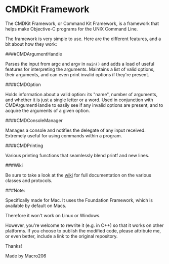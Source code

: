 CMDKit Framework
================

The CMDKit Framework, or Command Kit Framework, is a framework that helps make Objective-C programs for the UNIX Command Line.  

The framework is very simple to use. Here are the different features, and a bit about how they work:

####CMDArgumentHandle

Parses the input from argc and argv in `main()` and adds a load of useful features for interpreting the arguments. Maintains a list of valid options, their arguments, and can even print invalid options if they're present.

####CMDOption

Holds information about a valid option: its "name", number of arguments, and whether it is just a single letter or a word. Used in conjunction with CMDArgumentHandle to easily see if any invalid options are present, and to acquire the arguments of a given option.

####CMDConsoleManager

Manages a console and notifies the delegate of any input received. Extremely useful for using commands within a program.

####CMDPrinting

Various printing functions that seamlessly blend printf and new lines.

###Wiki

Be sure to take a look at the [wiki](https://github.com/Macro206/CMDKit-Framework/wiki) for full documentation on the various classes and protocols.

###Note:  
  
Specifically made for Mac. It uses the Foundation Framework, which is available by default on Macs.

Therefore it won't work on Linux or Windows.

However, you're welcome to rewrite it (e.g. in C++) so that it works on other platforms. If you choose to publish the modified code, please attribute me, or even better, include a link to the original repository.

Thanks!

Made by Macro206
